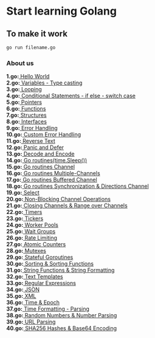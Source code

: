 # Start learning Golang

## To make it work 
```sh
go run filename.go
```

### About us

<b>1.go:</b><a href="https://github.com/kildisismail/go-samples/blob/main/1.go"> Hello World </a><br>
<b>2.go:</b><a href="https://github.com/kildisismail/go-samples/blob/main/2.go"> Variables - Type casting </a><br>
<b>3.go:</b><a href="https://github.com/kildisismail/go-samples/blob/main/3.go"> Looping </a><br>
<b>4.go:</b><a href="https://github.com/kildisismail/go-samples/blob/main/4.go"> Conditional Statements - if else - switch case </a><br>
<b>5.go:</b><a href="https://github.com/kildisismail/go-samples/blob/main/5.go"> Pointers </a><br>
<b>6.go:</b><a href="https://github.com/kildisismail/go-samples/blob/main/6.go"> Functions </a><br>
<b>7.go:</b><a href="https://github.com/kildisismail/go-samples/blob/main/7.go"> Structures </a><br>
<b>8.go:</b><a href="https://github.com/kildisismail/go-samples/blob/main/8.go"> Interfaces </a><br>
<b>9.go:</b><a href="https://github.com/kildisismail/go-samples/blob/main/9.go"> Error Handling </a><br>
<b>10.go:</b><a href="https://github.com/kildisismail/go-samples/blob/main/10.go"> Custom Error Handling </a><br>
<b>11.go:</b><a href="https://github.com/kildisismail/go-samples/blob/main/11.go"> Reverse Text </a><br/>
<b>12.go:</b><a href="https://github.com/kildisismail/go-samples/blob/main/12.go"> Panic and Defer </a><br/>
<b>13.go:</b><a href="https://github.com/kildisismail/go-samples/blob/main/13.go"> Decode and Encode </a><br/>
<b>14.go:</b><a href="https://github.com/kildisismail/go-samples/blob/main/14.go"> Go routines(time.Sleep()) </a><br/>
<b>15.go:</b><a href="https://github.com/kildisismail/go-samples/blob/main/15.go"> Go routines Channel </a><br/>
<b>16.go:</b><a href="https://github.com/kildisismail/go-samples/blob/main/16.go"> Go routines Multiple-Channels </a><br/>
<b>17.go:</b><a href="https://github.com/kildisismail/go-samples/blob/main/17.go"> Go routines Buffered Channel </a><br/>
<b>18.go:</b><a href="https://github.com/kildisismail/go-samples/blob/main/18.go"> Go routines Synchronization & Directions Channel </a><br/>
<b>19.go:</b><a href="https://github.com/kildisismail/go-samples/blob/main/19.go"> Select </a><br/>
<b>20.go:</b><a href="https://github.com/kildisismail/go-samples/blob/main/20.go"> Non-Blocking Channel Operations </a><br/>
<b>21.go:</b><a href="https://github.com/kildisismail/go-samples/blob/main/21.go"> Closing Channels & Range over Channels </a><br/>
<b>22.go:</b><a href="https://github.com/kildisismail/go-samples/blob/main/22.go"> Timers </a><br/>
<b>23.go:</b><a href="https://github.com/kildisismail/go-samples/blob/main/23.go"> Tickers </a><br/>
<b>24.go:</b><a href="https://github.com/kildisismail/go-samples/blob/main/24.go"> Worker Pools </a><br/>
<b>25.go:</b><a href="https://github.com/kildisismail/go-samples/blob/main/25.go"> Wait Groups </a><br/>
<b>26.go:</b><a href="https://github.com/kildisismail/go-samples/blob/main/26.go"> Rate Limiting </a><br/>
<b>27.go:</b><a href="https://github.com/kildisismail/go-samples/blob/main/27.go"> Atomic Counters </a><br/>
<b>28.go:</b><a href="https://github.com/kildisismail/go-samples/blob/main/28.go"> Mutexes </a><br/>
<b>29.go:</b><a href="https://github.com/kildisismail/go-samples/blob/main/29.go"> Stateful Goroutines </a><br/>
<b>30.go:</b><a href="https://github.com/kildisismail/go-samples/blob/main/30.go"> Sorting & Sorting Functions </a><br/>
<b>31.go:</b><a href="https://github.com/kildisismail/go-samples/blob/main/31.go"> String Functions & String Formatting </a><br/>
<b>32.go:</b><a href="https://github.com/kildisismail/go-samples/blob/main/32.go"> Text Templates </a><br/>
<b>33.go:</b><a href="https://github.com/kildisismail/go-samples/blob/main/33.go"> Regular Expressions </a><br/>
<b>34.go:</b><a href="https://github.com/kildisismail/go-samples/blob/main/34.go"> JSON </a><br/>
<b>35.go:</b><a href="https://github.com/kildisismail/go-samples/blob/main/35.go"> XML </a><br/>
<b>36.go:</b><a href="https://github.com/kildisismail/go-samples/blob/main/36.go"> Time & Epoch </a><br/>
<b>37.go:</b><a href="https://github.com/kildisismail/go-samples/blob/main/37.go"> Time Formatting - Parsing </a><br/>
<b>38.go:</b><a href="https://github.com/kildisismail/go-samples/blob/main/38.go"> Random Numbers & Number Parsing </a><br/>
<b>39.go:</b><a href="https://github.com/kildisismail/go-samples/blob/main/39.go"> URL Parsing </a><br/>
<b>40.go:</b><a href="https://github.com/kildisismail/go-samples/blob/main/40.go"> SHA256 Hashes & Base64 Encoding </a><br/>